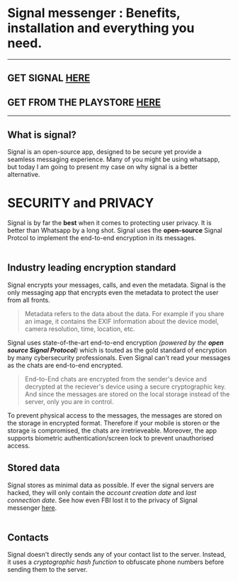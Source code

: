 # Signal messenger : Benefits, installation and everything you need.
----------

## GET SIGNAL [HERE](https://signal.org/download/)

## GET FROM THE PLAYSTORE [HERE](https://play.google.com/store/apps/details?id=org.thoughtcrime.securesms)

----------



## What is signal?
Signal is an open-source app, designed to be secure yet provide a seamless messaging experience.
Many of you might be using whatsapp, but today I am going to present my case on why signal is a better alternative.

# SECURITY and PRIVACY
Signal is by far the **best** when it comes to protecting user privacy. It is better than Whatsapp by a long shot. Signal uses the **open-source** Signal Protcol to implement the end-to-end encryption in its messages.
<br><br>
## Industry leading encryption standard
Signal encrypts your messages, calls, and even the metadata. Signal is the only messaging app that encrypts even the metadata to protect the user from all fronts.<br>

> Metadata refers to the data about the data. For example if you share an image, it contains the EXIF information about the device model, camera resolution, time, location, etc.

Signal uses state-of-the-art end-to-end encryption *(powered by the **open source Signal Protocol**)* which is touted as the gold standard of encryption by many cybersecurity professionals. Even Signal can't read your messages as the chats are end-to-end encrypted.<br>

> End-to-End chats are encrypted from the sender's device and decrypted at the reciever's device using a secure cryptographic key. And since the messages are stored on the local storage instead of the server, only you are in control.

To prevent physical access to the messages, the messages are stored on the storage in encrypted format. Therefore if your mobile is storen or the storage is compromised, the chats are irretrieveable. Moreover, the app supports biometric authentication/screen lock to prevent unauthorised access.

## Stored data
Signal stores as minimal data as possible. If ever the signal servers are hacked, they will only contain the *account creation date* and *last connection date*. See how even FBI lost it to the privacy of Signal messenger [here](https://www.dailydot.com/debug/signal-subpoena-privacy-gag-order/).
<br><br>
## Contacts
Signal doesn't directly sends any of your contact list to the server. Instead, it uses a *cryptographic hash function* to obfuscate phone numbers before sending them to the server.
